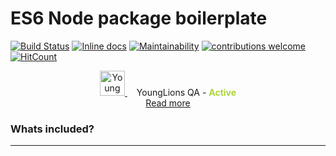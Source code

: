# ES6 Node package boilerplate

[![Build Status](https://travis-ci.org/YoungLionsGroup/node-pkg-boilerplate.svg?branch=master)](https://travis-ci.org/YoungLionsGroup/node-pkg-boilerplate)
[![Inline docs](https://inch-ci.org/github/YoungLionsGroup/node-pkg-boilerplate.svg?branch=masterr)](https://inch-ci.org/github/YoungLionsGroup/node-pkg-boilerplate.svg?branch=master)
[![Maintainability](https://api.codeclimate.com/v1/badges/45289ebac56581f15998/maintainability)](https://codeclimate.com/github/YoungLionsGroup/node-pkg-boilerplate/maintainability)
[![contributions welcome](https://img.shields.io/badge/contributions-welcome-brightgreen.svg?style=flat)](https://github.com/YoungLionsGroup/node-pkg-boilerplate/issues)
[![HitCount](http://hits.dwyl.io/YoungLionsGroup/node-pkg-boilerplate.svg)](http://hits.dwyl.io/YoungLionsGroup/node-pkg-boilerplate)

<p align="center">
    <a href="https://younglions.pl/yl-qualityassurance/" target="_blank">
        <img src="https://younglions.pl/wp-content/uploads/2018/05/qa_active.png" width="40" alt="Young Lions Quality Assuranc - Active" />
    </a>
    <span style="margin-left: 15px;">YoungLions QA - <strong style="color: #add33b">Active</strong><br/></span>
    <a href="https://younglions.pl/yl-qualityassurance/" target="_blank" target="_blank">Read more</a>
</p>  


### Whats included?
--- 
